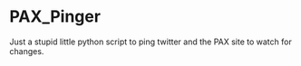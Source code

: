 PAX_Pinger
==========

Just a stupid little python script to ping twitter and the PAX site to watch for changes.
